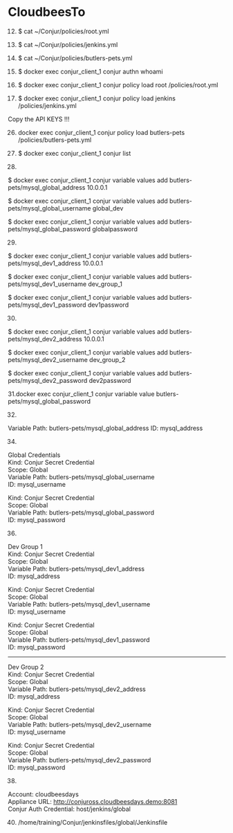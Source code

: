 # CloudbeesTo

12. $ cat ~/Conjur/policies/root.yml
13.	$ cat ~/Conjur/policies/jenkins.yml
14.	$ cat ~/Conjur/policies/butlers-pets.yml
15. $ docker exec conjur_client_1 conjur authn whoami

16. $ docker exec conjur_client_1 conjur policy load root /policies/root.yml
17. $ docker exec conjur_client_1 conjur policy load jenkins /policies/jenkins.yml

Copy the API KEYS !!!

26. docker exec conjur_client_1 conjur policy load butlers-pets /policies/butlers-pets.yml

27. $ docker exec conjur_client_1 conjur list

28.
$ docker exec conjur_client_1 conjur variable values add butlers-pets/mysql_global_address 10.0.0.1

$ docker exec conjur_client_1 conjur variable values add butlers-pets/mysql_global_username global_dev

$ docker exec conjur_client_1 conjur variable values add butlers-pets/mysql_global_password globalpassword

29.
$ docker exec conjur_client_1 conjur variable values add butlers-pets/mysql_dev1_address 10.0.0.1

$ docker exec conjur_client_1 conjur variable values add butlers-pets/mysql_dev1_username dev_group_1

$ docker exec conjur_client_1 conjur variable values add butlers-pets/mysql_dev1_password dev1password

30.
$ docker exec conjur_client_1 conjur variable values add butlers-pets/mysql_dev2_address 10.0.0.1

$ docker exec conjur_client_1 conjur variable values add butlers-pets/mysql_dev2_username dev_group_2

$ docker exec conjur_client_1 conjur variable values add butlers-pets/mysql_dev2_password dev2password

31.docker exec conjur_client_1 conjur variable value butlers-pets/mysql_global_password

32.
Variable Path: butlers-pets/mysql_global_address
ID: mysql_address

34.
Global Credentials<br>
Kind: Conjur Secret Credential<br>
Scope: Global<br>
Variable Path: butlers-pets/mysql_global_username<br>
ID: mysql_username<br>

Kind: Conjur Secret Credential<br>
Scope: Global<br>
Variable Path: butlers-pets/mysql_global_password<br>
ID: mysql_password<br>

36.
Dev Group 1<br>
Kind: Conjur Secret Credential<br>
Scope: Global<br>
Variable Path: butlers-pets/mysql_dev1_address<br>
ID: mysql_address<br>

Kind: Conjur Secret Credential<br>
Scope: Global<br>
Variable Path: butlers-pets/mysql_dev1_username<br>
ID: mysql_username<br>

Kind: Conjur Secret Credential<br>
Scope: Global<br>
Variable Path: butlers-pets/mysql_dev1_password<br>
ID: mysql_password<br>

----------------------------------------------------

Dev Group 2<br>
Kind: Conjur Secret Credential<br>
Scope: Global<br>
Variable Path: butlers-pets/mysql_dev2_address<br>
ID: mysql_address<br>

Kind: Conjur Secret Credential<br>
Scope: Global<br>
Variable Path: butlers-pets/mysql_dev2_username<br>
ID: mysql_username<br>

Kind: Conjur Secret Credential<br>
Scope: Global<br>
Variable Path: butlers-pets/mysql_dev2_password<br>
ID: mysql_password<br>


38.
Account:			cloudbeesdays<br>
Appliance URL:		http://conjuross.cloudbeesdays.demo:8081<br>
Conjur Auth Credential:	host/jenkins/global<br>

40. /home/training/Conjur/jenkinsfiles/global/Jenkinsfile

